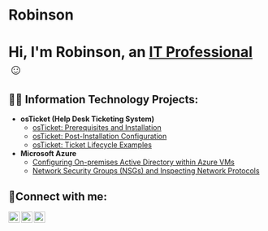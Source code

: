 # Robinson
<h1>Hi, I'm Robinson, an <a href="https://www.linkedin.com/in/robinson-naveo-94795b322/ "target="_blank">IT Professional</a>☺</h1>

<h2>👨‍💻 Information Technology Projects:</h2>

- <b>osTicket (Help Desk Ticketing System)</b>
  - [osTicket: Prerequisites and Installation](https://github.com/TheNameIsRob/osticket-prereqs)
  - [osTicket: Post-Installation Configuration](https://github.com/TheNameIsRob/post-install-config)
  - [osTicket: Ticket Lifecycle Examples](https://github.com/TheNameIsRob/ticket-lifecycle)
- <b>Microsoft Azure</b>
  - [Configuring On-premises Active Directory within Azure VMs](https://github.com/TheNameIsRob/Active-Directory-Config)
  - [Network Security Groups (NSGs) and Inspecting Network Protocols](https://github.com/TheNameIsRob/azure-network-protocols)

<h2>🤳Connect with me:</h2>

[<img align="left" alt="Josh | Twitter" width="22px" src="https://cdn.jsdelivr.net/npm/simple-icons@v3/icons/twitter.svg" />][twitter]
[<img align="left" alt="Josh | LinkedIn" width="22px" src="https://cdn.jsdelivr.net/npm/simple-icons@v3/icons/linkedin.svg" />][linkedin]
[<img align="left" alt="Josh | Instagram" width="22px" src="https://cdn.jsdelivr.net/npm/simple-icons@v3/icons/instagram.svg" />][instagram]

[twitter]: https://twitter.com/Josh
[instagram]: https://www.instagram.com/Josh
[linkedin]: https://linkedin.com/in/Josh
